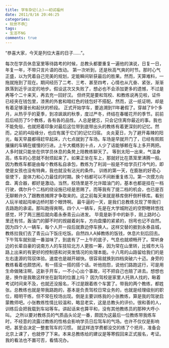 ```yaml
---
title: 学车杂记(上)——初试福州
date: 2011/8/16 20:46:25
categories:
- 玩世不恭🎻
tags:
- 生活不NG
comments: true
---
```


“恭喜大家，今天是列位大喜的日子……”。

每次在学员休息室里等待路考的时候，总教头都要重复一遍他的演说，日复一日，年复一年，不带只言片语的改动。
第一次听到，还是秋高气爽的时节。那时心气正盛，以为凭着自己完美的规划，定能瞬间斩获最后的胜果。然而，天算难料，一拖就拖到了现在。期间经历了二考、三考、甚至四考，心情也从亢奋、紧张，渐渐跌落到近乎淡定的地步。假设这次又失败了，想必也不会添加更多的遗憾，不过是再等个二十来天，再去充一回好汉。
但终究是要和驾校、和教练说再见啦，证件已经夹在钱包里，漆黑的外套和暗红色的钱包好不搭配。然而，这一纸证明，却是有着足够漫长和起伏的桥段。
正式开始学车，要追溯到11年暑假了。穿越了9个多月，从热乎乎的夏季，到凉飒飒的秋季，度过严冬，终结在春暖花开的季节。前前后后经历了5个教练，各有各的品性。人总是健忘，只会记住离你最近的事。我也不能免俗，也就把着印象对最后这位带到底带出头的教练有着更深刻的记忆。然而，之前的4段缘分，也应有属于它们的记忆归宿。
炎炎夏日，为了避开毒辣的阳光，每天早晨都得赶早起床，六七点就到了车场。车场是早就开门了，已经有熙熙攘攘的车辆在缓慢的行进。上午大概练到十点，人少了话能够赖在车上多开两把。人多时就只能坐在供学员休息的条凳上陪教练聊天了。
等到太阳一出来，气温身高，练车的心思就不耐烦起来了。如果正坐在车上，那就好比在蒸笼里沸腾一般。因为教练车都是由每个教练私自承包，教练为了利润一般是不给学员打冷气的，即使是女孩也没有特典，我也就没有沾光的条件。
训练的第一天，在膨胀的好奇心驱使下，是体力和心力最佳的时期。换个档都可以不间断重复练习。第一次摸方向盘、离合器，都好是激动。当然，校场里是不允许踏油门的，基本也都是挂在一档行驶，偶尔升个二档的绕设施已经是恩赐了。而等我有了提二档的机会，也已是百无聊赖许久了跟教练摊牌才争取来的。这之前每天来就是移库倒杆倒杆移库。看别人玩半坡起闯单边桥时那个眼馋啊。
最牛逼的一天，是我们总教练兑现了带我们去路跑的承诺。那叫跑得爽啊。四个人一辆车，先是在大学城附近的空野瞎转悠找感觉，环了两三圈后就向着永泰青云山进发。
毕竟是新手中的新手，刚上路时心里还有怵，轰油门的脚不时的觊觎着刹车，方向盘攥的紧紧的，拐弯也记不自然。因为四个人一辆车，每个人开一段后就靠边停车换人。这样交替的捱到永泰县城，教练拉我们去了青云山下饭庄吃饭。自然四人A掉教练的饭钱，休息片刻后回去。
下午驾车就别是一番滋味了，到底有了一上午的底子，气息也就顺畅开了。常听身边的长辈自豪的说南方人的车技较北方人更胜一筹，因为常在山里转，比城市大马路上出来的有更好的控制感和对突发情况的处理本能。十八弯的山路留给我们的是左右逢源的驾驭体验。速度也是越开越快。很容易就换到四档突破六十迈。身旁的教练看着也颇悠闲，有一搭没一搭的搭个话。听他抱怨，说他们路跑这行，可是用生命做赌注啊，这新手开车，一不小心出个事故，可不把自己也赔了进去。想想也是，换作是我敢这样坐在副驾的位置上吗？
因为驾校是家里人托熟人找的，瞅着考试时间来不及，也就还没报名，不过是跟着练个车罢了。带我的两个教练，都姓张。总教练也就是带我路跑的，基本是负责驾校日常业务的，也就是经理级别的职位，精明干练，但不常在校场出现。倒是主要训练我的小张教练，算是我的驾驶启蒙教师吧。小张教练性情比较温和，略显老实，这是总教头的评价。很和善的人，训练后会把我载到车站等车。讲起话来也算平和，没有其他教练员的那种大呼小叫。
之所以要对教练员的气质品头论足一番，颇因为这最后一位教练带我练车时，不经意的流露过教练的性格会影响学员日后驾车的气场。也许不仅仅是影响吧，甚至会决定一整套驾车的习惯。
就这样连学费都没交的练了个把月，准备会北京上课了，也就停了下来。本来总教练给的建议是等寒假回来正式报名，考证。我的看法也不置可否，看情况办。

